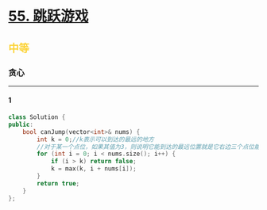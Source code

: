 # [55. 跳跃游戏](https://leetcode.cn/problems/jump-game/description/)  
## <font color=#FCD337>中等</font>  
### **贪心**
***
#### 1
```cpp
class Solution {
public:
    bool canJump(vector<int>& nums) {
        int k = 0;//k表示可以到达的最远的地方
        //对于某一个点位，如果其值为3，则说明它能到达的最远位置就是它右边三个点位能到达的最远位置的最大值
        for (int i = 0; i < nums.size(); i++) {
            if (i > k) return false;
            k = max(k, i + nums[i]);
        }
        return true;
    }
};
```